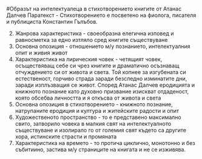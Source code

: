 #Образът на интелектуалеца в стихотворението книгите от Атанас Далчев
Паратекст - Стихотворението е посветено на фиолога, писателя и публициста Константин Гълъбов.

2. Жанрова характеристика - своеобразна елегична изповед и равносметка за едно изтляло сред книгите съществуване
3. Основна опозиция - отношението м/у познанието, интелектуалния опит и живия живот
4. Характеристика на лирическия човек - четящият човек, осъществяващ себе си чрез книгите и драматично осъзнаващ отчуждението си от живота и света. Той копнее за изгубената си естественост, горчиво страда заради безследно изминатите дни, заради изплъзващия се живот. Според Атанас Далчев еродицията и книжното познание като духовно призвание изискват отдаденост, която обсебва личността и я откъсва от живота и света
5. Основна опозиция в стихотворението - книжното познание, натрупаните еродиция и култура и житейските радости и опит
6. Художественото пространство - то е представено максимално свито, затворило човека в малкия свят на интелектуалното съществуване и изолирало го от големия свят където са другите хора, истинските страсти и промяната
7. Характеристика на времето - то протича циклично, монотонно и без събитиино, застива м/у страниците на книгата и не се изживява.
